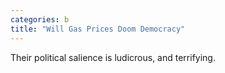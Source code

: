 ```yaml
---
categories: b
title: "Will Gas Prices Doom Democracy"
---
```

Their political salience is ludicrous, and terrifying.